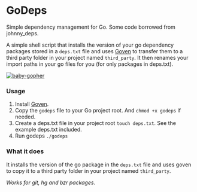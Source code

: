 # GoDeps

Simple dependency management for Go.
Some code borrowed from johnny_deps.

A simple shell script that installs the version of your go dependency packages stored in a `deps.txt` file and uses [Goven](https://github.com/kr/goven) to transfer them to a third party folder in your project named `third_party`.
It then renames your import paths in your go files for you (for only packages in deps.txt).

[![baby-gopher](https://raw2.github.com/drnic/babygopher-site/gh-pages/images/babygopher-badge.png)](http://www.babygopher.org)


### Usage

1. Install [Goven](https://github.com/kr/goven).
2. Copy the `godeps` file to your Go project root. And `chmod +x godeps` if needed.
3. Create a deps.txt file in your project root `touch deps.txt`. See the example deps.txt included.
4. Run godeps `./godeps`


### What it does

It installs the version of the go package in the `deps.txt` file and uses goven
to copy it to a third party folder in your project named `third_party`.

*Works for git, hg and bzr packages.*
